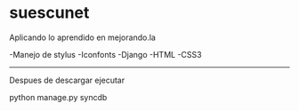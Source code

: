 suescunet
=========

Aplicando lo aprendido en mejorando.la

  -Manejo de stylus 
  -Iconfonts
  -Django
  -HTML
  -CSS3
  
  
---------------------------------------


Despues de descargar ejecutar 


python manage.py syncdb

